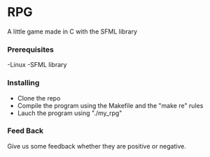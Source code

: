 # RPG

A little game made in C with the SFML library

### Prerequisites

-Linux
-SFML library

### Installing

- Clone the repo
- Compile the program using the Makefile and the "make re" rules
- Lauch the program using "./my_rpg"

### Feed Back

Give us some feedback whether they are positive or negative.
